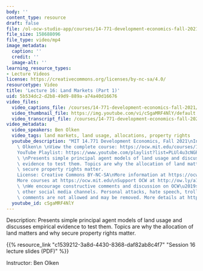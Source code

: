 ```yaml
---
body: ''
content_type: resource
draft: false
file: /ol-ocw-studio-app/courses/14-771-development-economics-fall-2021/14771-f21-lecture-16-v2_1_360p_16_9.mp4
file_size: 158688096
file_type: video/mp4
image_metadata:
  caption: ''
  credit: ''
  image-alt: ''
learning_resource_types:
- Lecture Videos
license: https://creativecommons.org/licenses/by-nc-sa/4.0/
resourcetype: Video
title: 'Lecture 16: Land Markets (Part 1)'
uid: 5b534dc2-d2b8-49d9-889a-a74a40d16676
video_files:
  video_captions_file: /courses/14-771-development-economics-fall-2021/1fsXwEhRMU6XADjiHaMCpbcyJ4fvbdqxo_transcript.webvtt
  video_thumbnail_file: https://img.youtube.com/vi/cSgaMRF4NlY/default.jpg
  video_transcript_file: /courses/14-771-development-economics-fall-2021/1fsXwEhRMU6XADjiHaMCpbcyJ4fvbdqxo_transcript.pdf
video_metadata:
  video_speakers: Ben Olken
  video_tags: land markets, land usage, allocations, property rights
  youtube_description: "MIT 14.771 Development Economics, Fall 2021\nInstructor: Ben\
    \ Olken\n \nView the complete course: https://ocw.mit.edu/courses/14-771-development-economics-fall-2021\n\
    YouTube Playlist: https://www.youtube.com/playlist?list=PLUl4u3cNGP61kvh3caDts2R6LmkYbmzaG\n\
    \ \nPresents simple principal agent models of land usage and discusses empirical\
    \ evidence to test them. Topics are why the allocation of land matters and why\
    \ secure property rights matter.                                      \n \n \n\
    License: Creative Commons BY-NC-SA\nMore information at https://ocw.mit.edu/terms\n\
    More courses at https://ocw.mit.edu\nSupport OCW at http://ow.ly/a1If50zVRlQ\n\
    \ \nWe encourage constructive comments and discussion on OCW\u2019s YouTube and\
    \ other social media channels. Personal attacks, hate speech, trolling, and inappropriate\
    \ comments are not allowed and may be removed. More details at https://ocw.mit.edu/comments."
  youtube_id: cSgaMRF4NlY
---
```

Description: Presents simple principal agent models of land usage and discusses empirical evidence to test them. Topics are why the allocation of land matters and why secure property rights matter.

{{% resource_link "c1539212-3a8d-4430-8368-daf82ab8c4f7" "Session 16 lecture slides (PDF)" %}}

Instructor: Ben Olken